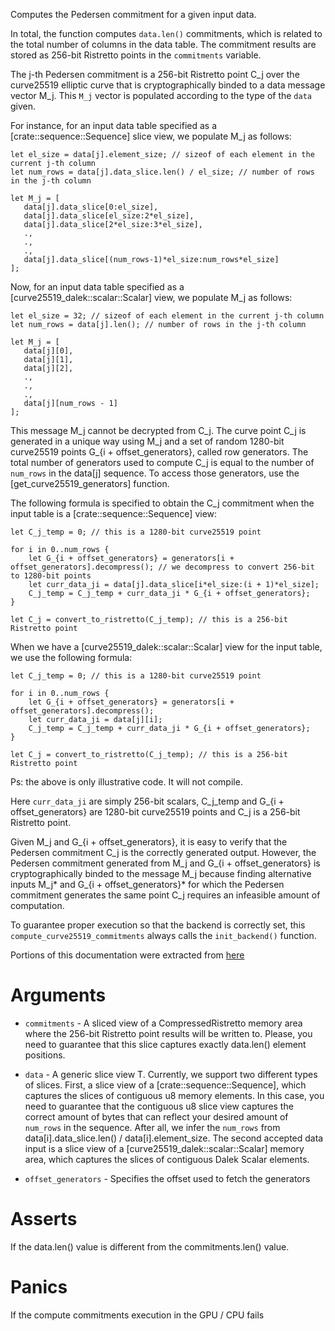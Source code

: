 Computes the Pedersen commitment for a given input data.

In total, the function computes `data.len()` commitments,
which is related to the total number of columns in the data table. The commitment
results are stored as 256-bit Ristretto points in the `commitments` variable.

The j-th Pedersen commitment is a 256-bit Ristretto point C_j over the
curve25519 elliptic curve that is cryptographically binded to a data message vector M_j. This `M_j` vector is populated according to the type of the `data` given.

For instance, for an input data table specified as a [crate::sequence::Sequence] slice view, we populate M_j as follows:

```text
let el_size = data[j].element_size; // sizeof of each element in the current j-th column
let num_rows = data[j].data_slice.len() / el_size; // number of rows in the j-th column

let M_j = [
   data[j].data_slice[0:el_size],
   data[j].data_slice[el_size:2*el_size],
   data[j].data_slice[2*el_size:3*el_size],
   .,
   .,
   .,
   data[j].data_slice[(num_rows-1)*el_size:num_rows*el_size]
];
```

Now, for an input data table specified as a [curve25519_dalek::scalar::Scalar] view, we populate M_j as follows:

```text
let el_size = 32; // sizeof of each element in the current j-th column
let num_rows = data[j].len(); // number of rows in the j-th column

let M_j = [
   data[j][0],
   data[j][1],
   data[j][2],
   .,
   .,
   .,
   data[j][num_rows - 1]
];
```

This message M_j cannot be decrypted from C_j. The curve point C_j is generated in a unique way using M_j and a
set of random 1280-bit curve25519 points G_{i + offset_generators}, called row generators. The total number of generators used to compute C_j is equal to the number of `num_rows` in the data\[j] sequence. To access those generators, use the [get_curve25519_generators] function.


The following formula
is specified to obtain the C_j commitment when the input table is a 
[crate::sequence::Sequence] view:

```text
let C_j_temp = 0; // this is a 1280-bit curve25519 point

for i in 0..num_rows {
    let G_{i + offset_generators} = generators[i + offset_generators].decompress(); // we decompress to convert 256-bit to 1280-bit points
    let curr_data_ji = data[j].data_slice[i*el_size:(i + 1)*el_size];
    C_j_temp = C_j_temp + curr_data_ji * G_{i + offset_generators};
}

let C_j = convert_to_ristretto(C_j_temp); // this is a 256-bit Ristretto point
```

When we have a [curve25519_dalek::scalar::Scalar] view for the input table, we use the following formula:

```text
let C_j_temp = 0; // this is a 1280-bit curve25519 point

for i in 0..num_rows {
    let G_{i + offset_generators} = generators[i + offset_generators].decompress();
    let curr_data_ji = data[j][i];
    C_j_temp = C_j_temp + curr_data_ji * G_{i + offset_generators};
}

let C_j = convert_to_ristretto(C_j_temp); // this is a 256-bit Ristretto point
```

Ps: the above is only illustrative code. It will not compile.

Here `curr_data_ji` are simply 256-bit scalars, C_j_temp and G_{i + offset_generators} are
1280-bit curve25519 points and C_j is a 256-bit Ristretto point.

Given M_j and G_{i + offset_generators}, it is easy to verify that the Pedersen
commitment C_j is the correctly generated output. However,
the Pedersen commitment generated from M_j and G_{i + offset_generators} is cryptographically
binded to the message M_j because finding alternative inputs M_j* and 
G_{i + offset_generators}* for which the Pedersen commitment generates the same point C_j
requires an infeasible amount of computation.

To guarantee proper execution so that the backend is correctly set,
this `compute_curve25519_commitments` always calls the `init_backend()` function.

Portions of this documentation were extracted from
[here](findora.org/faq/crypto/pedersen-commitment-with-elliptic-curves/)

# Arguments

* `commitments` - A sliced view of a CompressedRistretto memory area where the 
               256-bit Ristretto point results will be written to. Please,
               you need to guarantee that this slice captures exactly
               data.len() element positions.

* `data` - A generic slice view T. Currently, we support
        two different types of slices. First, a slice view of a [crate::sequence::Sequence], 
        which captures the slices of contiguous u8 memory elements.
        In this case, you need to guarantee that the contiguous u8 slice view
        captures the correct amount of bytes that can reflect
        your desired amount of `num_rows` in the sequence. After all,
        we infer the `num_rows` from data\[i].data_slice.len() / data\[i].element_size.
        The second accepted data input is a slice view of a [curve25519_dalek::scalar::Scalar] memory area,
        which captures the slices of contiguous Dalek Scalar elements.

* `offset_generators` - Specifies the offset used to fetch the generators

# Asserts

If the data.len() value is different from the commitments.len() value.

# Panics

If the compute commitments execution in the GPU / CPU fails
